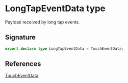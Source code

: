 # LongTapEventData type

Payload received by long tap events.

## Signature

```typescript
export declare type LongTapEventData = TouchEventData;
```

## References

[TouchEventData](https://developers.meta.com/horizon-worlds/reference/2.0.0/mobile_gestures_toucheventdata)